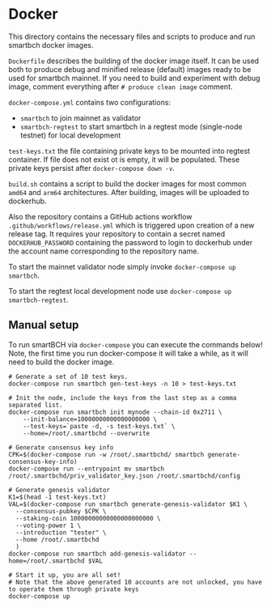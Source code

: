 # Docker

This directory contains the necessary files and scripts to produce and run smartbch docker images.

`Dockerfile` describes the building of the docker image itself. It can be used both to produce debug and minified release (default) images ready to be used for smartbch mainnet. If you need to build and experiment with debug image, comment everything after `# produce clean image` comment.

`docker-compose.yml` contains two configurations:

- `smartbch` to join mainnet as validator
- `smartbch-regtest` to start smartbch in a regtest mode (single-node testnet) for local development

`test-keys.txt` the file containing private keys to be mounted into regtest container. If file does not exist ot is empty, it will be populated. These private keys persist after `docker-compose down -v`.

`build.sh` contains a script to build the docker images for most common `amd64` and `arm64` architectures. After building, images will be uploaded to dockerhub.

Also the repository contains a GitHub actions workflow `.github/workflows/release.yml` which is triggered upon creation of a new release tag. It requires your repository to contain a secret named `DOCKERHUB_PASSWORD` containing the password to login to dockerhub under the account name corresponding to the repository name.

To start the mainnet validator node simply invoke `docker-compose up smartbch`.

To start the regtest local development node use `docker-compose up smartbch-regtest`.

## Manual setup

To run smartBCH via `docker-compose` you can execute the commands below! Note, the first time you run docker-compose it will take a while, as it will need to build the docker image.

```
# Generate a set of 10 test keys.
docker-compose run smartbch gen-test-keys -n 10 > test-keys.txt

# Init the node, include the keys from the last step as a comma separated list.
docker-compose run smartbch init mynode --chain-id 0x2711 \
    --init-balance=10000000000000000000 \
    --test-keys=`paste -d, -s test-keys.txt` \
    --home=/root/.smartbchd --overwrite

# Generate consensus key info
CPK=$(docker-compose run -w /root/.smartbchd/ smartbch generate-consensus-key-info)
docker-compose run --entrypoint mv smartbch /root/.smartbchd/priv_validator_key.json /root/.smartbchd/config

# Generate genesis validator
K1=$(head -1 test-keys.txt)
VAL=$(docker-compose run smartbch generate-genesis-validator $K1 \
  --consensus-pubkey $CPK \
  --staking-coin 10000000000000000000000 \
  --voting-power 1 \
  --introduction "tester" \
  --home /root/.smartbchd
  )
docker-compose run smartbch add-genesis-validator --home=/root/.smartbchd $VAL

# Start it up, you are all set!
# Note that the above generated 10 accounts are not unlocked, you have to operate them through private keys
docker-compose up
```
